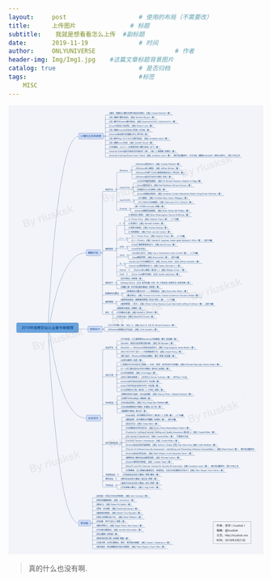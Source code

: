 ```yaml
---
layout:     post                    # 使用的布局（不需要改）
title:      上传图片               # 标题 
subtitle:    我就是想看看怎么上传  #副标题
date:       2019-11-19              # 时间
author:     ONLYUNIVERSE                      # 作者
header-img: Img/Img1.jpg    #这篇文章标题背景图片
catalog: true                       # 是否归档
tags:                               #标签
    MISC
---
```


![ ](https://raw.githubusercontent.com/FIRSTUNIVERSE/Picture/main/img/v2-96da244feffde4e92e35e3172e00e17f_r.jpg)
>真的什么也没有啊.
